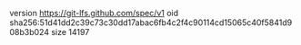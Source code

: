 version https://git-lfs.github.com/spec/v1
oid sha256:51d41dd2c39c73c30dd17abac6fb4c2f4c90114cd15065c40f5841d908b3b024
size 14197
